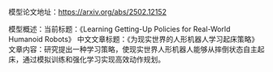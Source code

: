 模型论文地址：https://arxiv.org/abs/2502.12152

模型概述：当前标题：《Learning Getting-Up Policies for Real-World Humanoid Robots》
中文文章标题：《为现实世界的人形机器人学习起床策略》
文章内容：研究提出一种学习策略，使现实世界人形机器人能够从摔倒状态自主起床，通过模拟训练和强化学习实现高效动作规划。
